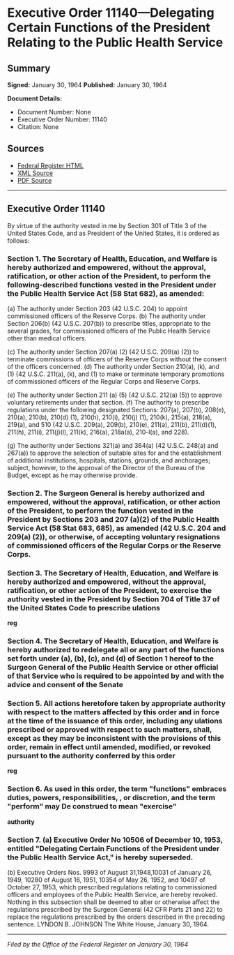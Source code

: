 # Executive Order 11140—Delegating Certain Functions of the President Relating to the Public Health Service

## Summary

**Signed:** January 30, 1964
**Published:** January 30, 1964

**Document Details:**
- Document Number: None
- Executive Order Number: 11140
- Citation: None

## Sources
- [Federal Register HTML](https://www.presidency.ucsb.edu/documents/executive-order-11140-delegating-certain-functions-the-president-relating-the-public)
- [XML Source](None)
- [PDF Source](None)

---

## Executive Order 11140

By virtue of the authority vested in me by Section 301 of Title 3 of the United States Code, and as President of the United States, it is ordered as follows:
### Section 1. The Secretary of Health, Education, and Welfare is hereby authorized and empowered, without the approval, ratification, or other action of the President, to perform the following-described functions vested in the President under the Public Health Service Act (58 Stat 682), as amended:

(a) The authority under Section 203 (42 U.S.C. 204) to appoint commissioned officers of the Reserve Corps.
(b) The authority under Section 206(b) (42 U.S.C. 207(b)) to prescribe titles, appropriate to the several grades, for commissioned officers of the Public Health Service other than medical officers.

(c) The authority under Section 207(a) (2) (42 U.S.C. 209(a) (2)) to terminate commissions of officers of the Reserve Corps without the consent of the officers concerned.
(d) The authority under Section 210(a), (k), and (1) (42 U.S.C. 211(a), (k), and (1) to make or terminate temporary promotions of commissioned officers of the Regular Corps and Reserve Corps.

(e) The authority under Section 211 (a) (5) (42 U.S.C. 212(a) (5)) to approve voluntary retirements under that section.
(f) The authority to prescribe regulations under the following designated Sections: 207(a), 207(b), 208(e), 210(a), 210(b), 210(d) (1), 210(h), 210(i), 210(j) (1), 210(k), 215(a), 218(a), 219(a), and 510 (42 U.S.C. 209(a), 209(b), 210(e), 211(a), 211(b), 211(d)(1), 211(h), 211(i), 211(j)(l), 211(k), 216(a), 218a(a), 210-l(a), and 228).

(g) The authority under Sections 321(a) and 364(a) (42 U.S.C. 248(a) and 267(a)) to approve the selection of suitable sites for and the establishment of additional institutions, hospitals, stations, grounds, and anchorages; subject, however, to the approval of the Director of the Bureau of the Budget, except as he may otherwise provide.
### Section 2. The Surgeon General is hereby authorized and empowered, without the approval, ratification, or other action of the President, to perform the function vested in the President by Sections 203 and 207 (a)(2) of the Public Health Service Act (58 Stat 683, 685), as amended (42 U.S.C. 204 and 209(a) (2)), or otherwise, of accepting voluntary resignations of commissioned officers of the Regular Corps or the Reserve Corps.

### Section 3. The Secretary of Health, Education, and Welfare is hereby authorized and empowered, without the approval, ratification, or other action of the President, to exercise the authority vested in the President by Section 704 of Title 37 of the United States Code to prescribe ulations

**reg**

### Section 4. The Secretary of Health, Education, and Welfare is hereby authorized to redelegate all or any part of the functions set forth under (a), (b), (c), and (d) of Section 1 hereof to the Surgeon General of the Public Health Service or other official of that Service who is required to be appointed by and with the advice and consent of the Senate

### Section 5. All actions heretofore taken by appropriate authority with respect to the matters affected by this order and in force at the time of the issuance of this order, including any ulations prescribed or approved with respect to such matters, shall, except as they may be inconsistent with the provisions of this order, remain in effect until amended, modified, or revoked pursuant to the authority conferred by this order

**reg**

### Section 6. As used in this order, the term "functions" embraces duties, powers, responsibilities, , or discretion, and the term "perform" may De construed to mean "exercise"

**authority**

### Section 7. (a) Executive Order No 10506 of December 10, 1953, entitled "Delegating Certain Functions of the President under the Public Health Service Act," is hereby superseded.

(b) Executive Orders Nos. 9993 of August 31,1948,10031 of January 26, 1949, 10280 of August 16, 1951, 10354 of May 26, 1952, and 10497 of October 27, 1953, which prescribed regulations relating to commissioned officers and employees of the Public Health Service, are hereby revoked. Nothing in this subsection shall be deemed to alter or otherwise affect the regulations prescribed by the Surgeon General (42 CFR Parts 21 and 22) to replace the regulations prescribed by the orders described in the preceding sentence.
LYNDON B. JOHNSON
The White House,
January 30, 1964.

---

*Filed by the Office of the Federal Register on January 30, 1964*
